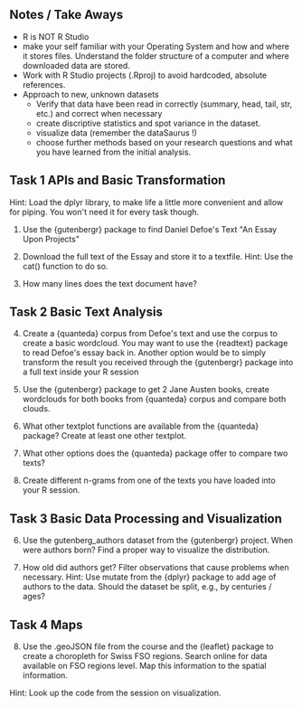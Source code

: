 ## Notes / Take Aways

- R is NOT R Studio
- make your self familiar with your Operating System and how and where it stores files. Understand the folder structure of a computer and where downloaded data are stored.
- Work with R Studio projects (.Rproj) to avoid hardcoded, absolute references.
- Approach to new, unknown datasets
	- Verify that data have been read in correctly (summary, head, tail, str, etc.) and correct when necessary
	- create discriptive statistics and spot variance in the dataset. 
	- visualize data (remember the dataSaurus !)
	- choose further methods based on your research questions and what you have learned from the initial analysis. 



## Task 1 APIs and Basic Transformation

Hint: Load the dplyr library, to make life a little more convenient
and allow for piping. You won't need it for every task though. 

1. Use the {gutenbergr} package to find Daniel Defoe's Text 
"An Essay Upon Projects"

2. Download the full text of the Essay and store it to a textfile. Hint: Use the cat() function to do so.

3. How many lines does the text document have?


## Task 2 Basic Text Analysis 

4. Create a {quanteda} corpus from Defoe's text and use the corpus to create a basic wordcloud. You may want to use the {readtext} package to read Defoe's essay back in. Another option would be to simply transform the result you received through the {gutenbergr} package into a full text inside your R session

5. Use the {gutenbergr} package to get 2 Jane Austen books, create wordclouds for both books from {quanteda} corpus and compare both clouds. 

6. What other textplot functions are available from the {quanteda} package?
Create at least one other textplot.

7. What other options does the {quanteda} package offer to compare two texts? 

8. Create different n-grams from one of the texts you have loaded into your R session. 


## Task 3 Basic Data Processing and Visualization


6. Use the gutenberg_authors dataset from the {gutenbergr} project.
 When were authors born? Find a proper way to visualize the distribution.

7. How old did authors get? Filter observations that cause problems when necessary. 
Hint: Use mutate from the {dplyr} package to add age of authors to the data. Should the dataset be split, e.g., by centuries / ages? 


## Task 4 Maps 

8. Use the .geoJSON file from the course and the {leaflet} package to create a choropleth for Swiss FSO regions. Search online for data available on FSO regions level. Map this information to the spatial information.

Hint: Look up the code from the session on visualization. 
















